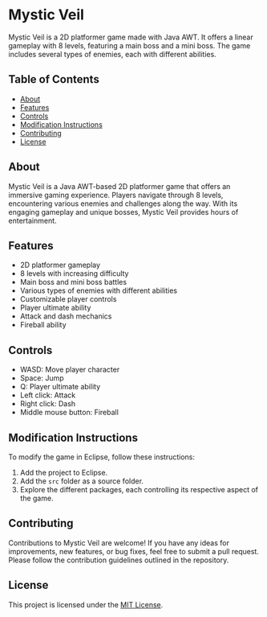 # Mystic Veil

Mystic Veil is a 2D platformer game made with Java AWT. It offers a linear gameplay with 8 levels, featuring a main boss and a mini boss. The game includes several types of enemies, each with different abilities.

## Table of Contents

- [About](#about)
- [Features](#features)
- [Controls](#controls)
- [Modification Instructions](#modification-instructions)
- [Contributing](#contributing)
- [License](#license)

## About

Mystic Veil is a Java AWT-based 2D platformer game that offers an immersive gaming experience. Players navigate through 8 levels, encountering various enemies and challenges along the way. With its engaging gameplay and unique bosses, Mystic Veil provides hours of entertainment.

## Features

- 2D platformer gameplay
- 8 levels with increasing difficulty
- Main boss and mini boss battles
- Various types of enemies with different abilities
- Customizable player controls
- Player ultimate ability
- Attack and dash mechanics
- Fireball ability

## Controls

- WASD: Move player character
- Space: Jump
- Q: Player ultimate ability
- Left click: Attack
- Right click: Dash
- Middle mouse button: Fireball

## Modification Instructions

To modify the game in Eclipse, follow these instructions:

1. Add the project to Eclipse.
2. Add the `src` folder as a source folder.
3. Explore the different packages, each controlling its respective aspect of the game.

## Contributing

Contributions to Mystic Veil are welcome! If you have any ideas for improvements, new features, or bug fixes, feel free to submit a pull request. Please follow the contribution guidelines outlined in the repository.

## License

This project is licensed under the [MIT License](LICENSE.md).

